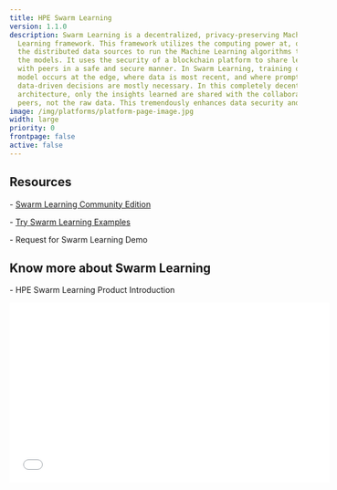 ```yaml
---
title: HPE Swarm Learning
version: 1.1.0
description: Swarm Learning is a decentralized, privacy-preserving Machine
  Learning framework. This framework utilizes the computing power at, or near,
  the distributed data sources to run the Machine Learning algorithms that train
  the models. It uses the security of a blockchain platform to share learnings
  with peers in a safe and secure manner. In Swarm Learning, training of the
  model occurs at the edge, where data is most recent, and where prompt,
  data-driven decisions are mostly necessary. In this completely decentralized
  architecture, only the insights learned are shared with the collaborating ML
  peers, not the raw data. This tremendously enhances data security and privacy.
image: /img/platforms/platform-page-image.jpg
width: large
priority: 0
frontpage: false
active: false
---
```

## Resources

\- [Swarm Learning Community Edition](https://github.com/HewlettPackard/swarm-learning)

\-﻿ [Try Swarm Learning Examples](https://github.com/HewlettPackard/swarm-learning/tree/master/examples)

\-﻿ Request for Swarm Learning Demo

## K﻿now more about Swarm Learning

\-﻿ HPE Swarm Learning Product Introduction

<iframe width="560" height="315" src="<https://www.youtube.com/watch?v=8TfxmXBjEZA>" frameborder="0" allow="accelerometer; autoplay; clipboard-write; encrypted-media; gyroscope; picture-in-picture" allowfullscreen></iframe>